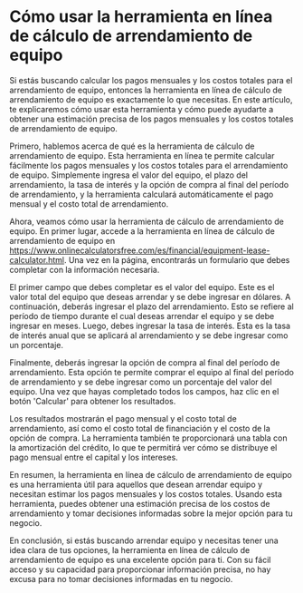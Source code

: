 Cómo usar la herramienta en línea de cálculo de arrendamiento de equipo
=======================================================================

Si estás buscando calcular los pagos mensuales y los costos totales para el arrendamiento de equipo, entonces la herramienta en línea de cálculo de arrendamiento de equipo es exactamente lo que necesitas. En este artículo, te explicaremos cómo usar esta herramienta y cómo puede ayudarte a obtener una estimación precisa de los pagos mensuales y los costos totales de arrendamiento de equipo.

Primero, hablemos acerca de qué es la herramienta de cálculo de arrendamiento de equipo. Esta herramienta en línea te permite calcular fácilmente los pagos mensuales y los costos totales para el arrendamiento de equipo. Simplemente ingresa el valor del equipo, el plazo del arrendamiento, la tasa de interés y la opción de compra al final del período de arrendamiento, y la herramienta calculará automáticamente el pago mensual y el costo total de arrendamiento.

Ahora, veamos cómo usar la herramienta de cálculo de arrendamiento de equipo. En primer lugar, accede a la herramienta en línea de cálculo de arrendamiento de equipo en <https://www.onlinecalculatorsfree.com/es/financial/equipment-lease-calculator.html>. Una vez en la página, encontrarás un formulario que debes completar con la información necesaria.

El primer campo que debes completar es el valor del equipo. Este es el valor total del equipo que deseas arrendar y se debe ingresar en dólares. A continuación, deberás ingresar el plazo del arrendamiento. Esto se refiere al período de tiempo durante el cual deseas arrendar el equipo y se debe ingresar en meses. Luego, debes ingresar la tasa de interés. Esta es la tasa de interés anual que se aplicará al arrendamiento y se debe ingresar como un porcentaje.

Finalmente, deberás ingresar la opción de compra al final del período de arrendamiento. Esta opción te permite comprar el equipo al final del período de arrendamiento y se debe ingresar como un porcentaje del valor del equipo. Una vez que hayas completado todos los campos, haz clic en el botón 'Calcular' para obtener los resultados.

Los resultados mostrarán el pago mensual y el costo total de arrendamiento, así como el costo total de financiación y el costo de la opción de compra. La herramienta también te proporcionará una tabla con la amortización del crédito, lo que te permitirá ver cómo se distribuye el pago mensual entre el capital y los intereses.

En resumen, la herramienta en línea de cálculo de arrendamiento de equipo es una herramienta útil para aquellos que desean arrendar equipo y necesitan estimar los pagos mensuales y los costos totales. Usando esta herramienta, puedes obtener una estimación precisa de los costos de arrendamiento y tomar decisiones informadas sobre la mejor opción para tu negocio.

En conclusión, si estás buscando arrendar equipo y necesitas tener una idea clara de tus opciones, la herramienta en línea de cálculo de arrendamiento de equipo es una excelente opción para ti. Con su fácil acceso y su capacidad para proporcionar información precisa, no hay excusa para no tomar decisiones informadas en tu negocio.